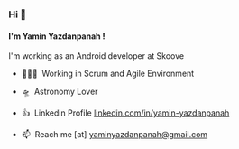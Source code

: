 ### Hi  👋

#### I'm Yamin Yazdanpanah !
I'm working as an Android developer at Skoove

- 👨🏻‍💻  &nbsp;Working in Scrum and Agile Environment

- 🛸  &nbsp;Astronomy Lover

- 👍  &nbsp;Linkedin Profile [linkedin.com/in/yamin-yazdanpanah](https://www.linkedin.com/in/yaminy2/)

- 📫  &nbsp;Reach me [at] yaminyazdanpanah@gmail.com

  
  <br>
  <br>

